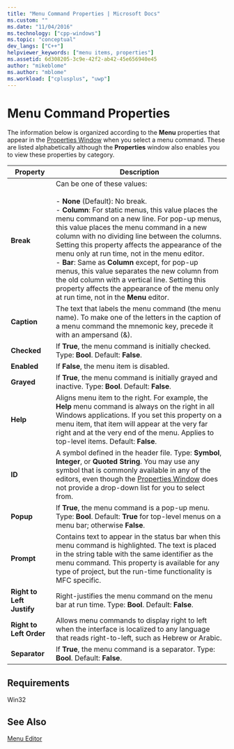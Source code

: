 ```yaml
---
title: "Menu Command Properties | Microsoft Docs"
ms.custom: ""
ms.date: "11/04/2016"
ms.technology: ["cpp-windows"]
ms.topic: "conceptual"
dev_langs: ["C++"]
helpviewer_keywords: ["menu items, properties"]
ms.assetid: 6d308205-3c9e-42f2-ab42-45e656940e45
author: "mikeblome"
ms.author: "mblome"
ms.workload: ["cplusplus", "uwp"]
---
```

# Menu Command Properties
The information below is organized according to the **Menu** properties that appear in the [Properties Window](/visualstudio/ide/reference/properties-window) when you select a menu command. These are listed alphabetically although the **Properties** window also enables you to view these properties by category.  
  
|Property|Description|  
|--------------|-----------------|  
|**Break**|Can be one of these values:<br /><br /> -   **None** (Default): No break.<br />-   **Column**: For static menus, this value places the menu command on a new line. For pop-up menus, this value places the menu command in a new column with no dividing line between the columns. Setting this property affects the appearance of the menu only at run time, not in the menu editor.<br />-   **Bar**: Same as **Column** except, for pop-up menus, this value separates the new column from the old column with a vertical line. Setting this property affects the appearance of the menu only at run time, not in the **Menu** editor.|  
|**Caption**|The text that labels the menu command (the menu name). To make one of the letters in the caption of a menu command the mnemonic key, precede it with an ampersand (&).|  
|**Checked**|If **True**, the menu command is initially checked. Type: **Bool**. Default: **False**.|  
|**Enabled**|If **False**, the menu item is disabled.|  
|**Grayed**|If **True**, the menu command is initially grayed and inactive. Type: **Bool**. Default: **False**.|  
|**Help**|Aligns menu item to the right. For example, the **Help** menu command is always on the right in all Windows applications. If you set this property on a menu item, that item will appear at the very far right and at the very end of the menu. Applies to top-level items. Default: **False**.|  
|**ID**|A symbol defined in the header file. Type: **Symbol**, **Integer**, or **Quoted String**. You may use any symbol that is commonly available in any of the editors, even though the [Properties Window](/visualstudio/ide/reference/properties-window) does not provide a drop-down list for you to select from.|  
|**Popup**|If **True**, the menu command is a pop-up menu. Type: **Bool**. Default: **True** for top-level menus on a menu bar; otherwise **False**.|  
|**Prompt**|Contains text to appear in the status bar when this menu command is highlighted. The text is placed in the string table with the same identifier as the menu command. This property is available for any type of project, but the run-time functionality is MFC specific.|  
|**Right to Left Justify**|Right-justifies the menu command on the menu bar at run time. Type: **Bool**. Default: **False**.|  
|**Right to Left Order**|Allows menu commands to display right to left when the interface is localized to any language that reads right-to-left, such as Hebrew or Arabic.|  
|**Separator**|If **True**, the menu command is a separator. Type: **Bool**. Default: **False**.|  
  
## Requirements  
 Win32  
  
## See Also  
 [Menu Editor](../windows/menu-editor.md)